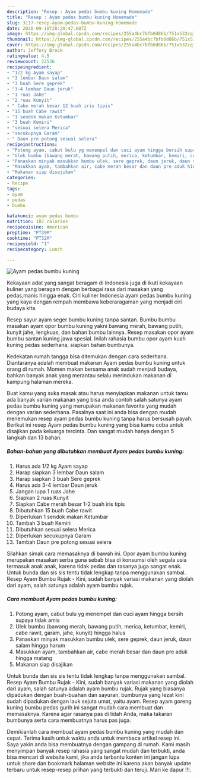 ```yaml
---
description: "Resep : Ayam pedas bumbu kuning Homemade"
title: "Resep : Ayam pedas bumbu kuning Homemade"
slug: 3117-resep-ayam-pedas-bumbu-kuning-homemade
date: 2020-09-18T20:20:47.887Z
image: https://img-global.cpcdn.com/recipes/255a4bc7bfb0d86b/751x532cq70/ayam-pedas-bumbu-kuning-foto-resep-utama.jpg
thumbnail: https://img-global.cpcdn.com/recipes/255a4bc7bfb0d86b/751x532cq70/ayam-pedas-bumbu-kuning-foto-resep-utama.jpg
cover: https://img-global.cpcdn.com/recipes/255a4bc7bfb0d86b/751x532cq70/ayam-pedas-bumbu-kuning-foto-resep-utama.jpg
author: Jeffery Brock
ratingvalue: 4.5
reviewcount: 22536
recipeingredient:
- "1/2 kg Ayam sayap"
- "3 lembar Daun salam"
- "3 buah Sere geprek"
- "3-4 lembar Daun jeruk"
- "1 ruas Jahe"
- "2 ruas Kunyit"
- " Cabe merah besar 12 buah iris tipis"
- "15 buah Cabe rawit"
- "1 sendok makan Ketumbar"
- "3 buah Kemiri"
- "sesuai selera Merica"
- "secukupnya Garam"
- " Daun pre potong sesuai selera"
recipeinstructions:
- "Potong ayam, cabut bulu yg menempel dan cuci ayam hingga bersih supaya tidak amis"
- "Ulek bumbu (bawang merah, bawang putih, merica, ketumbar, kemiri, cabe rawit, garam, jahe, kunyit) hingga halus"
- "Panaskan minyak masukkan bumbu ulek, sere geprek, daun jeruk, daun salam hingga harum"
- "Masukkan ayam, tambahkan air, cabe merah besar dan daun pre aduk hingga matang"
- "Makanan siap disajikan"
categories:
- Recipe
tags:
- ayam
- pedas
- bumbu

katakunci: ayam pedas bumbu 
nutrition: 107 calories
recipecuisine: American
preptime: "PT39M"
cooktime: "PT32M"
recipeyield: "1"
recipecategory: Lunch

---
```



![Ayam pedas bumbu kuning](https://img-global.cpcdn.com/recipes/255a4bc7bfb0d86b/751x532cq70/ayam-pedas-bumbu-kuning-foto-resep-utama.jpg)

Kekayaan adat yang sangat beragam di Indonesia juga di ikuti kekayaan kuliner yang beragam dengan berbagai rasa dari masakan yang pedas,manis hingga enak. Ciri kuliner Indonesia ayam pedas bumbu kuning yang kaya dengan rempah membawa keberaragaman yang menjadi ciri budaya kita.


Resep sayur ayam seger bumbu kuning tanpa santan. Bumbu bumbu masakan ayam opor bumbu kuning yakni bawang merah, bawang putih, kunyit jahe, lengkuas, dan bahan bumbu lainnya. Resep masakan opor ayam bumbu santan kuning jawa spesial. Inilah rahasia bumbu opor ayam kuah kuning pedas sederhana, siapkan bahan bumbunya.

Kedekatan rumah tangga bisa ditemukan dengan cara sederhana. Diantaranya adalah membuat makanan Ayam pedas bumbu kuning untuk orang di rumah. Momen makan bersama anak sudah menjadi budaya, bahkan banyak anak yang merantau selalu merindukan makanan di kampung halaman mereka.

Buat kamu yang suka masak atau harus menyiapkan makanan untuk tamu ada banyak varian makanan yang bisa anda contoh salah satunya ayam pedas bumbu kuning yang merupakan makanan favorite yang mudah dengan varian sederhana. Pasalnya saat ini anda bisa dengan mudah menemukan resep ayam pedas bumbu kuning tanpa harus bersusah payah.
Berikut ini resep Ayam pedas bumbu kuning yang bisa kamu coba untuk disajikan pada keluarga tercinta. Dan sangat mudah hanya dengan 5 langkah dan 13 bahan.


<!--inarticleads1-->

##### Bahan-bahan yang dibutuhkan membuat Ayam pedas bumbu kuning:

1. Harus ada 1/2 kg Ayam sayap
1. Harap siapkan 3 lembar Daun salam
1. Harap siapkan 3 buah Sere geprek
1. Harus ada 3-4 lembar Daun jeruk
1. Jangan lupa 1 ruas Jahe
1. Siapkan 2 ruas Kunyit
1. Siapkan  Cabe merah besar 1-2 buah iris tipis
1. Dibutuhkan 15 buah Cabe rawit
1. Diperlukan 1 sendok makan Ketumbar
1. Tambah 3 buah Kemiri
1. Dibutuhkan sesuai selera Merica
1. Diperlukan secukupnya Garam
1. Tambah  Daun pre potong sesuai selera


Silahkan simak cara memasaknya di bawah ini. Opor ayam bumbu kuning merupakan masakan serba guna sebab bisa di konsumsi oleh segala usia termasuk anak anak, karena tidak pedas dan rasanya juga sangat enak. Untuk bunda dan sis sis tentu tidak lengkap tanpa menggunakan sambal. Resep Ayam Bumbu Rujak - Kini, sudah banyak variasi makanan yang diolah dari ayam, salah satunya adalah ayam bumbu rujak. 

<!--inarticleads2-->

##### Cara membuat  Ayam pedas bumbu kuning:

1. Potong ayam, cabut bulu yg menempel dan cuci ayam hingga bersih supaya tidak amis
1. Ulek bumbu (bawang merah, bawang putih, merica, ketumbar, kemiri, cabe rawit, garam, jahe, kunyit) hingga halus
1. Panaskan minyak masukkan bumbu ulek, sere geprek, daun jeruk, daun salam hingga harum
1. Masukkan ayam, tambahkan air, cabe merah besar dan daun pre aduk hingga matang
1. Makanan siap disajikan


Untuk bunda dan sis sis tentu tidak lengkap tanpa menggunakan sambal. Resep Ayam Bumbu Rujak - Kini, sudah banyak variasi makanan yang diolah dari ayam, salah satunya adalah ayam bumbu rujak. Rujak yang biasanya dipadukan dengan buah-buahan dan sayuran, bumbunya yang lezat kini sudah dipadukan dengan lauk sejuta umat, yaitu ayam. Resep ayam goreng kuning bumbu pedas gurih ini sangat mudah cara membuat dan memasaknya. Karena agar rasanya pas di lidah Anda, maka takaran bumbunya serta cara membuatnya harus pas juga. 

Demikianlah cara membuat ayam pedas bumbu kuning yang mudah dan cepat. Terima kasih untuk waktu anda untuk membaca artikel resep ini. Saya yakin anda bisa membuatnya dengan gampang di rumah. Kami masih menyimpan banyak resep rahasia yang sangat mudah dan terbukti, anda bisa mencari di website kami, jika anda terbantu konten ini jangan lupa untuk share dan bookmark halaman website ini karena akan banyak update terbaru untuk resep-resep pilihan yang terbukti dan teruji. Mari ke dapur !!!. 
